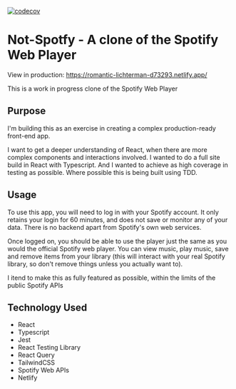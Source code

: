 [![codecov](https://codecov.io/gh/AlexKMarshall/spotify-clone/branch/master/graph/badge.svg)](https://codecov.io/gh/AlexKMarshall/spotify-clone)

# Not-Spotfy - A clone of the Spotify Web Player

View in production: https://romantic-lichterman-d73293.netlify.app/

This is a work in progress clone of the Spotify Web Player

## Purpose

I'm building this as an exercise in creating a complex production-ready front-end app.

I want to get a deeper understanding of React, when there are more complex components and interactions involved. I wanted to do a full site build in React with Typescript. And I wanted to achieve as high coverage in testing as possible. Where possible this is being built using TDD.

## Usage

To use this app, you will need to log in with your Spotify account. It only retains your login for 60 minutes, and does not save or monitor any of your data. There is no backend apart from Spotify's own web services.

Once logged on, you should be able to use the player just the same as you would the official Spotify web player. You can view music, play music, save and remove items from your library (this will interact with your real Spotify library, so don't remove things unless you actually want to).

I itend to make this as fully featured as possible, within the limits of the public Spotify APIs

## Technology Used

- React
- Typescript
- Jest
- React Testing Library
- React Query
- TailwindCSS
- Spotify Web APIs
- Netlify
